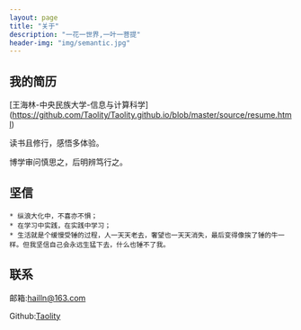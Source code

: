```yaml
---
layout: page
title: "关于"
description: "一花一世界,一叶一菩提"
header-img: "img/semantic.jpg"
---
```



 ##  我的简历

  [王海林-中央民族大学-信息与计算科学] (https://github.com/Taolity/Taolity.github.io/blob/master/source/resume.html)
 
   读书且修行，感悟多体验。

   博学审问慎思之，后明辨笃行之。


    
## 坚信

    * 纵浪大化中，不喜亦不惧；
    * 在学习中实践，在实践中学习；
    * 生活就是个缓慢受锤的过程，人一天天老去，奢望也一天天消失，最后变得像挨了锤的牛一样。但我坚信自己会永远生猛下去，什么也锤不了我。
    


## 联系

邮箱:hailln@163.com

Github:[Taolity](https://github.com/Taolity)

